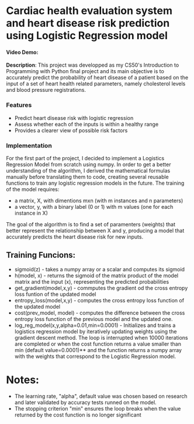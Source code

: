 # Cardiac health evaluation system and heart disease risk prediction using Logistic Regression model
#### Video Demo:  <URL HERE>
__Description__: This project was developped as my CS50's Introduction to Programming with Python final project and its main objective is to accurately predict the probability of heart disease of a patient based on the input of a set of heart health related parameters, namely cholesterol levels and blood pressure registrations. 
### Features
+ Predict heart disease risk with logistic regression
+ Assess whether each of the inputs is within a healthy range
+ Provides a clearer view of possible risk factors

### Implementation
For the first part of the project, I decided to implement a Logistics Regression Model from scratch using numpy. In order to get a better understanding of the algorithm, I derived the mathematical formulas manually before translating them to code, creating several reusable functions to train any logistic regression models in the future.
The training of the model requires:

+ a matrix, X, with dimentions mxn (with m instances and n parameters)
+ a vector, y, with a binary label (0 or 1) with m values (one for each instance in X)

The goal of the algorithm is to find a set of paramenters (weights) that better represent the relationship between X and y, producing a model that accurately predicts the heart disease risk for new inputs.

## Training Funcions:
+ sigmoid(z) - takes a numpy array or a scalar and computes its sigmoid
+ h(model, x) - returns the sigmoid of the matrix product of the model matrix and the input (x), representing the predicted probabilities
+ get_gradient(model,x,y) - commputes the gradient od the cross entropy loss funtion of the updated model
+ entropy_loss(model,x,y) - computes the cross entropy loss function of the updated model
+ cost(prev_model, model) - computes the difference between the cross entropy loss function of the previous model and the updated one.
+ log_reg_model(x,y,alpha=0.01,min=0.0001) - Initializes and trains a logistics regression model by iteratively updating weights using the gradient descent method. The loop is interrupted when 10000 iterations are completed or when the cost function returns a value smaller than min (default value=0.0001)** and the function returns a numpy array with the weights that correspond to the Logistic Regression model.

# Notes:
+ The learning rate, "alpha", default value was chosen based on research and later validated by accuracy tests runned on the model.
+ The stopping criterion "min" ensures the loop breaks when the value returned by the cost function is no longer significant

